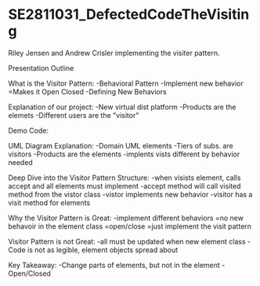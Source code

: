 # SE2811031_DefectedCodeTheVisiting
Riley Jensen and Andrew Crisler implementing the visiter pattern.

Presentation Outline

What is the Visitor Pattern:
  -Behavioral Pattern
  -Implement new behavior
    =Makes it Open Closed
  -Defining New Behaviors
  
Explanation of our project:
  -New virtual dist platform
  -Products are the elemets
  -Different users are the "visitor"
  
Demo Code:
  
UML Diagram Explanation:
  -Domain UML elements
  -Tiers of subs. are visitors
  -Products are the elements
  -implents vists different by behavior needed
  
Deep Dive into the Visitor Pattern Structure:
  -when visists element, calls accept and all elements must implement
  -accept method will call visited method from the vistor class
  -vistor implements new behavior
  -visitor has a visit method for elements

Why the Visitor Pattern is Great:
  -implement different behaviors
    =no new behavoir in the element class
    =open/close
    =just implement the visit pattern
    
Visitor Pattern is not Great:
  -all must be updated when new element class
  -Code is not as legible, element objects spread about

Key Takeaway:
  -Change parts of elements, but not in the element
  -Open/Closed
